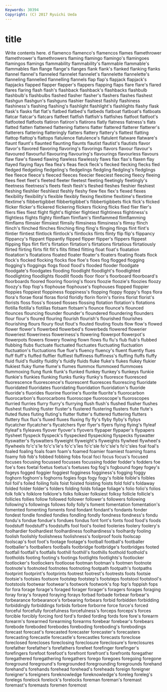 ```yaml
---
Keywords: 30394 
Copyright: (C) 2017 Ryuichi Ueda
---
```


# title

Write contents here.
d flamenco flamenco's flamencos flames flamethrower
flamethrower's flamethrowers flaming flamingo flamingo's flamingoes flamingos flamings flammability flammability's
flammable flammable's flammables flan flange flange's flanges flank flank's flanked
flanking flanks flannel flannel's flanneled flannelet flannelet's flannelette flannelette's flanneling
flannelled flannelling flannels flap flap's flapjack flapjack's flapjacks flapped flapper
flapper's flappers flapping flaps flare flare's flared flares flaring flash
flash's flashback flashback's flashbacks flashbulb flashbulb's flashbulbs flashed flasher flasher's
flashers flashes flashest flashgun flashgun's flashguns flashier flashiest flashily flashiness
flashiness's flashing flashing's flashlight flashlight's flashlights flashy flask flask's flasks
flat flat's flatbed flatbed's flatbeds flatboat flatboat's flatboats flatcar flatcar's
flatcars flatfeet flatfish flatfish's flatfishes flatfoot flatfoot's flatfooted flatfoots flatiron
flatiron's flatirons flatly flatness flatness's flats flatted flatten flattened flattening
flattens flatter flattered flatterer flatterer's flatterers flattering flatteringly flatters flattery
flattery's flattest flatting flattop flattop's flattops flatulence flatulence's flatulent flatware
flatware's flaunt flaunt's flaunted flaunting flaunts flautist flautist's flautists flavor
flavor's flavored flavoring flavoring's flavorings flavors flavour flavour's flavoured flavourful
flavouring flavouring's flavourings flavourless flavours flaw flaw's flawed flawing flawless
flawlessly flaws flax flax's flaxen flay flayed flaying flays flea
flea's fleas fleck fleck's flecked flecking flecks fled fledged fledgeling
fledgeling's fledgelings fledgling fledgling's fledglings flee fleece fleece's fleeced fleeces
fleecier fleeciest fleecing fleecy fleeing flees fleet fleet's fleeted fleeter
fleetest fleeting fleetingly fleetingly's fleetness fleetness's fleets flesh flesh's fleshed
fleshes fleshier fleshiest fleshing fleshlier fleshliest fleshly fleshy flew flex
flex's flexed flexes flexibility flexibility's flexible flexibly flexing flexitime flexitime's
flextime flextime's flibbertigibbet flibbertigibbet's flibbertigibbets flick flick's flicked flicker flicker's
flickered flickering flickers flicking flicks flied flier flier's fliers flies
fliest flight flight's flightier flightiest flightiness flightiness's flightless flights flighty
flimflam flimflam's flimflammed flimflamming flimflams flimsier flimsiest flimsily flimsiness flimsiness's
flimsy flinch flinch's flinched flinches flinching fling fling's flinging flings
flint flint's flintier flintiest flintlock flintlock's flintlocks flints flinty flip
flip's flippancy flippancy's flippant flippantly flipped flipper flipper's flippers flippest
flipping flips flirt flirt's flirtation flirtation's flirtations flirtatious flirtatiously flirted
flirting flirts flit flit's flits flitted flitting float float's floatation
floatation's floatations floated floater floater's floaters floating floats flock flock's
flocked flocking flocks floe floe's floes flog flogged flogging flogging's
floggings flogs flood flood's flooded flooder floodgate floodgate's floodgates flooding
floodlight floodlight's floodlighted floodlighting floodlights floodlit floods floor floor's floorboard
floorboard's floorboards floored flooring flooring's floors floozie floozie's floozies floozy
floozy's flop flop's flophouse flophouse's flophouses flopped floppier floppies floppiest
floppiness floppiness's flopping floppy floppy's flops flora flora's florae floral
floras florid floridly florin florin's florins florist florist's florists floss
floss's flossed flosses flossing flotation flotation's flotations flotilla flotilla's flotillas
flotsam flotsam's flounce flounce's flounced flounces flouncing flounder flounder's floundered
floundering flounders flour flour's floured flouring flourish flourish's flourished flourishes
flourishing flours floury flout flout's flouted flouting flouts flow flow's
flowed flower flower's flowerbed flowerbed's flowerbeds flowered flowerier floweriest floweriness
floweriness's flowering flowerpot flowerpot's flowerpots flowers flowery flowing flown flows
flu flu's flub flub's flubbed flubbing flubs fluctuate fluctuated fluctuates
fluctuating fluctuation fluctuation's fluctuations flue flue's fluency fluency's fluent fluently
flues fluff fluff's fluffed fluffier fluffiest fluffiness fluffiness's fluffing fluffs
fluffy fluid fluid's fluidity fluidity's fluidly fluids fluke fluke's flukes
flukey flukier flukiest fluky flume flume's flumes flummox flummoxed flummoxes
flummoxing flung flunk flunk's flunked flunkey flunkey's flunkeys flunkie flunkie's
flunkies flunking flunks flunky flunky's fluoresce fluoresced fluorescence fluorescence's fluorescent
fluoresces fluorescing fluoridate fluoridated fluoridates fluoridating fluoridation fluoridation's fluoride fluoride's
fluorides fluorine fluorine's fluorite fluorite's fluorocarbon fluorocarbon's fluorocarbons fluoroscope fluoroscope's
fluoroscopes flurried flurries flurry flurry's flurrying flush flush's flushed flusher
flushes flushest flushing fluster fluster's flustered flustering flusters flute flute's
fluted flutes fluting fluting's flutter flutter's fluttered fluttering flutters fluttery
flux flux's fluxed fluxes fluxing fly fly's flyby flyby's flybys
flycatcher flycatcher's flycatchers flyer flyer's flyers flying flying's flyleaf flyleaf's
flyleaves flyover flyover's flyovers flypaper flypaper's flypapers flysheet flyspeck flyspeck's
flyspecked flyspecking flyspecks flyswatter flyswatter's flyswatters flyweight flyweight's flyweights flywheel
flywheel's flywheels fo'c's'le fo'c's'le's fo'c's'les fo'c'sle fo'c'sle's fo'c'sles foal foal's
foaled foaling foals foam foam's foamed foamier foamiest foaming foams
foamy fob fob's fobbed fobbing fobs focal foci focus focus's
focused focuses focusing focussed focusses focussing fodder fodder's fodders foe
foe's foes foetal foetus foetus's foetuses fog fog's fogbound fogey
fogey's fogeys fogged foggier foggiest fogginess fogginess's fogging foggy foghorn
foghorn's foghorns fogies fogs fogy fogy's foible foible's foibles foil
foil's foiled foiling foils foist foisted foisting foists fold fold's
foldaway folded folder folder's folders folding folds foliage foliage's folio
folio's folios folk folk's folklore folklore's folks folksier folksiest folksy
follicle follicle's follicles follies follow followed follower follower's followers following
following's followings follows folly folly's foment fomentation fomentation's fomented fomenting
foments fond fondant fondant's fondants fonder fondest fondle fondled fondles
fondling fondly fondness fondness's fondu fondu's fondue fondue's fondues fondus
font font's fonts food food's foods foodstuff foodstuff's foodstuffs fool
fool's fooled fooleries foolery foolery's foolhardier foolhardiest foolhardiness foolhardiness's foolhardy
fooling foolish foolishly foolishness foolishness's foolproof fools foolscap foolscap's foot
foot's footage footage's football football's footballer footballer's footballers footballs footbridge
footbridge's footbridges footed footfall footfall's footfalls foothill foothill's foothills foothold
foothold's footholds footing footing's footings footlights footlights's footlocker footlocker's footlockers
footloose footman footman's footmen footnote footnote's footnoted footnotes footnoting footpath
footpath's footpaths footprint footprint's footprints footrest footrest's footrests foots footsie
footsie's footsies footsore footstep footstep's footsteps footstool footstool's footstools footwear
footwear's footwork footwork's fop fop's foppish fops for fora forage
forage's foraged forager forager's foragers forages foraging foray foray's forayed
foraying forays forbad forbade forbear forbear's forbearance forbearance's forbearing forbears
forbid forbidden forbidding forbiddingly forbiddings forbids forbore forborne force force's
forced forceful forcefully forcefulness forcefulness's forceps forceps's forces forcible forcibly
forcing ford ford's forded fording fords fore fore's forearm forearm's
forearmed forearming forearms forebear forebear's forebears forebode foreboded forebodes foreboding
foreboding's forebodings forecast forecast's forecasted forecaster forecaster's forecasters forecasting forecastle
forecastle's forecastles forecasts foreclose foreclosed forecloses foreclosing foreclosure foreclosure's foreclosures
forefather forefather's forefathers forefeet forefinger forefinger's forefingers forefoot forefoot's forefront
forefront's forefronts foregather foregathered foregathering foregathers forego foregoes foregoing foregone
foreground foreground's foregrounded foregrounding foregrounds forehand forehand's forehands forehead forehead's
foreheads foreign foreigner foreigner's foreigners foreknowledge foreknowledge's foreleg foreleg's forelegs
forelock forelock's forelocks foreman foreman's foremast foremast's foremasts foremen foremost

